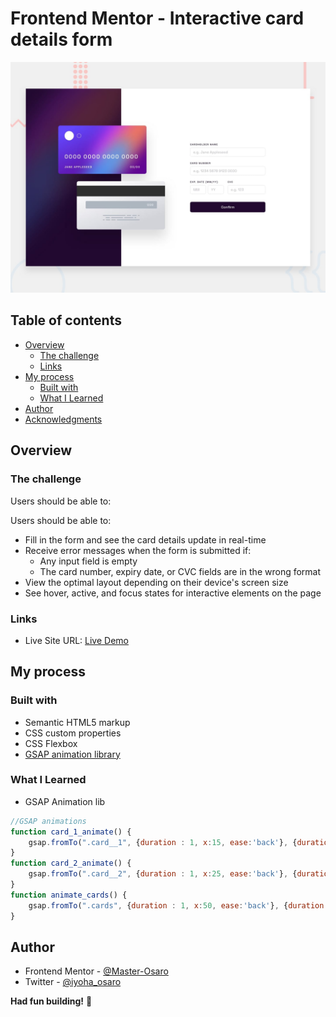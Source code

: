 # Frontend Mentor - Interactive card details form

![Design preview for the Interactive card details form coding challenge](./design/desktop-preview.jpg)

## Table of contents

- [Overview](#overview)
  - [The challenge](#the-challenge)
  - [Links](#links)
- [My process](#my-process)
  - [Built with](#built-with)
  - [What I Learned](#what-i-learned)
- [Author](#author)
- [Acknowledgments](#acknowledgments)


## Overview

### The challenge

Users should be able to:

Users should be able to:

- Fill in the form and see the card details update in real-time
- Receive error messages when the form is submitted if:
  - Any input field is empty
  - The card number, expiry date, or CVC fields are in the wrong format
- View the optimal layout depending on their device's screen size
- See hover, active, and focus states for interactive elements on the page



### Links

- Live Site URL: [Live Demo](#)

## My process

### Built with

- Semantic HTML5 markup
- CSS custom properties
- CSS Flexbox
- [GSAP animation library](https://greensock.com/)

### What I Learned

- GSAP Animation lib
```js
//GSAP animations
function card_1_animate() {
    gsap.fromTo(".card__1", {duration : 1, x:15, ease:'back'}, {duration : 1, x:0, ease:'back'});
}
function card_2_animate() {
    gsap.fromTo(".card__2", {duration : 1, x:25, ease:'back'}, {duration : 1, x:0, ease:'back'});
}
function animate_cards() {
    gsap.fromTo(".cards", {duration : 1, x:50, ease:'back'}, {duration : 1, x:0, ease:'back'});
}

```




## Author
- Frontend Mentor - [@Master-Osaro](https://www.frontendmentor.io/profile/yourusername)
- Twitter - [@iyoha_osaro](https://www.twitter.com/yourusername)

**Had fun building!** 🚀
